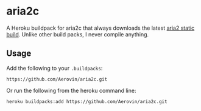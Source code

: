 # aria2c

A Heroku buildpack for aria2c that always downloads the latest [aria2 static build](https://github.com/q3aql/aria2-static-builds).
Unlike other build packs, I never compile anything.

## Usage

Add the following to your `.buildpacks`:

```
https://github.com/Aerovin/aria2c.git
```

Or run the following from the heroku command line:

```
heroku buildpacks:add https://github.com/Aerovin/aria2c.git
```
